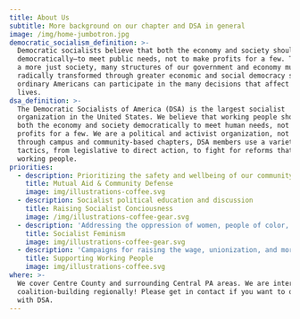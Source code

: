 ```yaml
---
title: About Us
subtitle: More background on our chapter and DSA in general
image: /img/home-jumbotron.jpg
democratic_socialism_definition: >-
  Democratic socialists believe that both the economy and society should be run
  democratically—to meet public needs, not to make profits for a few. To achieve
  a more just society, many structures of our government and economy must be
  radically transformed through greater economic and social democracy so that
  ordinary Americans can participate in the many decisions that affect our
  lives.
dsa_definition: >-
  The Democratic Socialists of America (DSA) is the largest socialist
  organization in the United States. We believe that working people should run
  both the economy and society democratically to meet human needs, not to make
  profits for a few. We are a political and activist organization, not a party;
  through campus and community-based chapters, DSA members use a variety of
  tactics, from legislative to direct action, to fight for reforms that empower
  working people.
priorities:
  - description: Prioritizing the safety and wellbeing of our community
    title: Mutual Aid & Community Defense
    image: img/illustrations-coffee.svg
  - description: Socialist political education and discussion
    title: Raising Socialist Conciousness
    image: /img/illustrations-coffee-gear.svg
  - description: 'Addressing the oppression of women, people of color, and other groups'
    title: Socialist Feminism
    image: img/illustrations-coffee-gear.svg
  - description: 'Campaigns for raising the wage, unionization, and more'
    title: Supporting Working People
    image: img/illustrations-coffee.svg
where: >-
  We cover Centre County and surrounding Central PA areas. We are interested in
  coalition-building regionally! Please get in contact if you want to organize
  with DSA.
---
```


